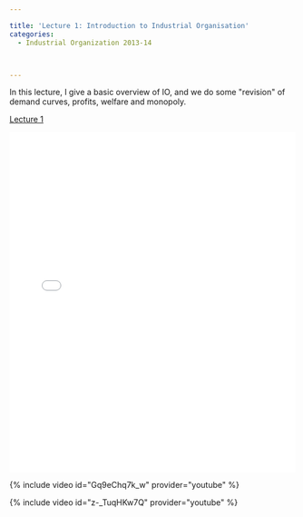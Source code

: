 ```yaml
---

title: 'Lecture 1: Introduction to Industrial Organisation'
categories:
  - Industrial Organization 2013-14



---
```

In this lecture, I give a basic overview of IO, and we do some "revision" of demand curves, profits, welfare and monopoly.


<a href="https://www.scribd.com/doc/175124124/Lecture-1"  title="View Lecture 1 on Scribd">Lecture 1</a>

<iframe data-aspect-ratio="undefined" data-auto-height="false" frameborder="0" height="600" scrolling="no" src="//www.scribd.com/embeds/175124124/content?start_page=1&amp;view_mode=slideshow&amp;show_recommendations=false" width="100%"></iframe> 





{% include video id="Gq9eChq7k_w" provider="youtube" %}



 





{% include video id="z-_TuqHKw7Q" provider="youtube" %}



